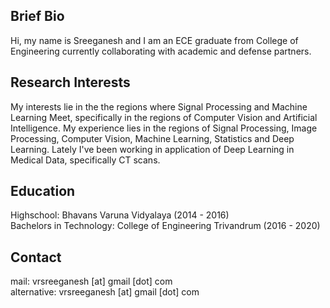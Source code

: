 ## Brief Bio

Hi, my name is Sreeganesh and I am an ECE graduate from College of Engineering currently collaborating with academic and defense partners. 

## Research Interests
My interests lie in the the regions where Signal Processing and Machine Learning Meet, specifically in the regions of Computer Vision and Artificial Intelligence.
My experience lies in the regions of Signal Processing, Image Processing, Computer Vision, Machine Learning, Statistics and Deep Learning. Lately I've been working in application of Deep Learning in Medical Data, specifically CT scans.

## Education
Highschool: Bhavans Varuna Vidyalaya (2014 - 2016)   
Bachelors in Technology: College of Engineering Trivandrum (2016 - 2020)

## Contact
mail: vrsreeganesh [at] gmail [dot] com  
alternative: vrsreeganesh [at] gmail [dot] com

